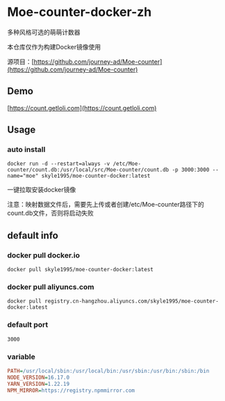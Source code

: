 # Moe-counter-docker-zh

多种风格可选的萌萌计数器

本仓库仅作为构建Docker镜像使用

源项目：[https://github.com/journey-ad/Moe-counter](https://github.com/journey-ad/Moe-counter)

## Demo
[https://count.getloli.com](https://count.getloli.com)

## Usage

### auto install
```shell
docker run -d --restart=always -v /etc/Moe-counter/count.db:/usr/local/src/Moe-counter/count.db -p 3000:3000 --name="moe" skyle1995/moe-counter-docker:latest
```
一键拉取安装docker镜像

注意：映射数据文件后，需要先上传或者创建/etc/Moe-counter路径下的count.db文件，否则将启动失败

## default info

### docker pull docker.io

```shell
docker pull skyle1995/moe-counter-docker:latest
```

### docker pull aliyuncs.com
```shell
docker pull registry.cn-hangzhou.aliyuncs.com/skyle1995/moe-counter-docker:latest
```

### default port
```text
3000
```

### variable
```ini
PATH=/usr/local/sbin:/usr/local/bin:/usr/sbin:/usr/bin:/sbin:/bin
NODE_VERSION=16.17.0
YARN_VERSION=1.22.19
NPM_MIRROR=https://registry.npmmirror.com
```
